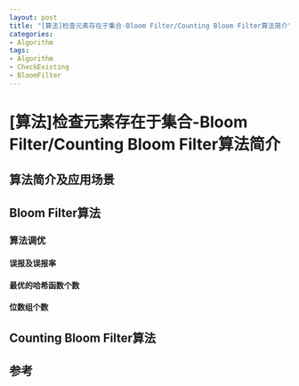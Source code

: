 ```yaml
---
layout: post
title: "[算法]检查元素存在于集合-Bloom Filter/Counting Bloom Filter算法简介"
categories:
- Algorithm
tags:
- Algorithm
- CheckExisting
- BloomFilter
---
```

[算法]检查元素存在于集合-Bloom Filter/Counting Bloom Filter算法简介
=========================
## 算法简介及应用场景


## Bloom Filter算法

### 算法调优

#### 误报及误报率

#### 最优的哈希函数个数

#### 位数组个数

## Counting Bloom Filter算法

## 参考







